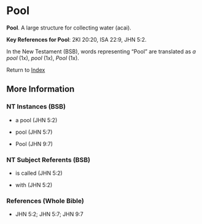 # Pool
**Pool**. 
A large structure for collecting water (acai). 


**Key References for Pool**: 
2KI 20:20, ISA 22:9, JHN 5:2. 




In the New Testament (BSB), words representing “Pool” are translated as 
*a pool* (1x), *pool* (1x), *Pool* (1x). 


Return to [Index](00-Index.md)

## More Information

### NT Instances (BSB)

* a pool (JHN 5:2)

* pool (JHN 5:7)

* Pool (JHN 9:7)



### NT Subject Referents (BSB)

* is called (JHN 5:2)

* with (JHN 5:2)



### References (Whole Bible)

* JHN 5:2; JHN 5:7; JHN 9:7



